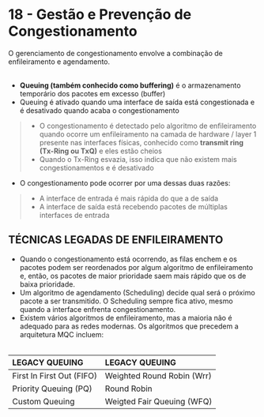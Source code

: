 # 18 - Gestão e Prevenção de Congestionamento

O gerenciamento de congestionamento envolve a combinação de enfileiramento e agendamento. <br></br>
- **Queuing (também conhecido como buffering)** é o armazenamento temporário dos pacotes em excesso (buffer)
- Queuing é ativado quando uma interface de saída está congestionada e é desativado quando acaba o congestionamento
> - O congestionamento é detectado pelo algoritmo de enfileiramento quando ocorre um enfileiramento na camada de hardware / layer 1 presente nas interfaces físicas, conhecido como **transmit ring (Tx-Ring ou TxQ)** e eles estão cheios 
> - Quando o Tx-Ring esvazia, isso indica que não existem mais congestionamentos e é desativado
- O congestionamento pode ocorrer por uma dessas duas razões:
> - A interface de entrada é mais rápida do que a de saída
> - A interface de saída está recebendo pacotes de múltiplas interfaces de entrada

## TÉCNICAS LEGADAS DE ENFILEIRAMENTO

- Quando o congestionamento está ocorrendo, as filas enchem e os pacotes podem ser reordenados por algum algoritmo de enfileiramento e, então, os pacotes de maior prioridade saem mais rápido que os de baixa prioridade.
- Um algoritmo de agendamento (Scheduling) decide qual será o próximo pacote a ser transmitido. O Scheduling sempre fica ativo, mesmo quando a interface enfrenta congestionamento.
- Existem vários algoritmos de enfileiramento, mas a maioria não é adequado para as redes modernas. Os algoritmos que precedem a arquitetura MQC incluem: <br></br>

|         LEGACY QUEUING         |   LEGACY QUEUING               |
| :----------------------------- | :----------------------------- | 
| First In First Out (FIFO)      | Weighted Round Robin (Wrr)     |
| Priority Queuing (PQ)          | Round Robin                    |
| Custom Queuing                 | Weigted Fair Queuing (WFQ)     |